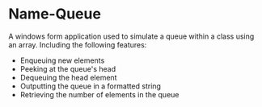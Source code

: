 # Name-Queue

A windows form application used to simulate a queue within a class using an array. Including the following features:
- Enqueuing new elements
- Peeking at the queue's head
- Dequeuing the head element
- Outputting the queue in a formatted string
- Retrieving the number of elements in the queue

